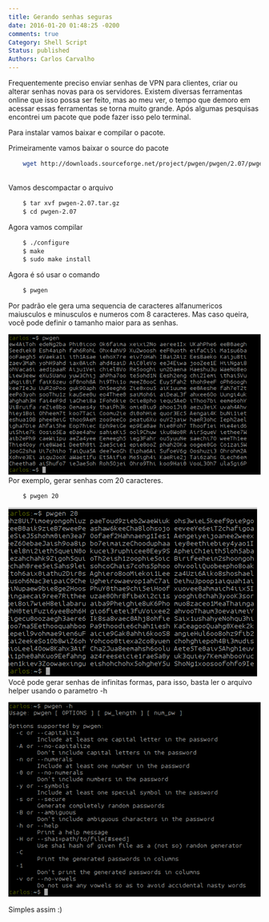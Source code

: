 ```yaml
---
title: Gerando senhas seguras
date: 2016-01-20 01:48:25 -0200
comments: true
Category: Shell Script
Status: published
Authors: Carlos Carvalho
---
```


Frequentemente preciso enviar senhas de VPN para clientes, criar ou alterar senhas novas para os servidores.
Existem diversas ferramentas online que isso possa ser feito, mas ao meu ver, o tempo que demoro em acessar essas ferramentas se torna muito grande.
Após algumas pesquisas encontrei um pacote que pode fazer isso pelo terminal.

Para instalar vamos baixar e compilar o pacote.

<!--more-->
Primeiramente vamos baixar o source do pacote

``` bash
    wget http://downloads.sourceforge.net/project/pwgen/pwgen/2.07/pwgen-2.07.tar.gz
```
<br>
Vamos descompactar o arquivo

``` bash
    $ tar xvf pwgen-2.07.tar.gz
    $ cd pwgen-2.07
```

Agora vamos compilar

``` bash
    $ ./configure
    $ make
    $ sudo make install
```

Agora é só usar o comando
``` bash
    $ pwgen
```

Por padrão ele gera uma sequencia de caracteres alfanumericos maiusculos e minusculos e numeros com 8 caracteres. Mas caso queira, você pode definir o tamanho maior para as senhas.

![pwgen-pass](../images/pass-pwgen.png)
Por exemplo, gerar senhas com 20 caracteres.
``` bash
    $ pwgen 20
```

![pwgen](../images/pwgen-20.png)
Você pode gerar senhas de infinitas formas, para isso, basta ler o arquivo helper usando o parametro -h

![pewgen-help](../images/pwgen-help.png)


Simples assim :)
